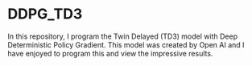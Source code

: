 # DDPG_TD3
 In this repository, I program the Twin Delayed (TD3) model with Deep Deterministic Policy Gradient. This model was created by Open AI and I have enjoyed to program this and view the impressive results.
